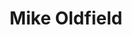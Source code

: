 ---
title: "Mike Oldfield"
summary: "Michael Gordon Oldfield is a British musician, songwriter, and producer best known for his debut studio album Tubular Bells , which became an unexpected critical and commercial success. Though primarily a guitarist, Oldfield plays a range of instruments, which includes keyboards, percussion, and vocals. He has adopted a range of musical styles throughout his career, including progressive rock, world, folk, classical, electronic, ambient, and new age music.
Oldfield took up the guitar at age ten and left school in his teens to embark on a music career. From 1967 to 1970, he and his sister Sally Oldfield were a folk duo The Sallyangie, after which he performed with Kevin Ayers. In 1971, Oldfield started work on Tubular Bells which caught the attention of Richard Branson, who agreed to release it on his new label, Virgin Records. Its opening was used in the horror film The Exorcist and the album went on to sell over 2.7 million copies in the UK. Oldfield followed it with Hergest Ridge , Ommadawn , and Incantations , all of which feature longform and mostly instrumental pieces.
In the late 1970s, Oldfield began to tour and release more commercial and song-based music, beginning with Platinum , QE2 , and Five Miles Out . His most successful album of this period was Crises , which features the worldwide hit single \"Moonlight Shadow\" with vocalist Maggie Reilly. After signing with WEA in the early 1990s, Oldfield's most significant album of the decade was Tubular Bells II and he experimented with virtual reality and gaming content with his MusicVR project. In 2012, he performed at the opening ceremony for the 2012 Olympic Games held in London. Oldfield's discography includes 26 studio albums, nine of which have reached the UK top-ten. His final album, Return to Ommadawn was released in 2017. Oldfield's label announced his retirement in 2023."
slug: "mike-oldfield"
image: "mike-oldfield.jpg"
apple_music_artist_url: "https://music.apple.com/gb/artist/mike-oldfield/259271"
wikipedia_url: "https://en.wikipedia.org/wiki/Mike_Oldfield"
---